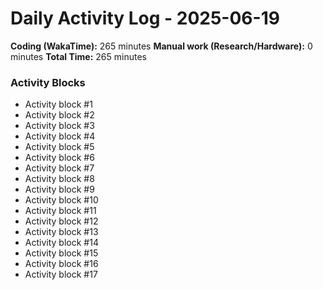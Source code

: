 # Daily Activity Log - 2025-06-19

**Coding (WakaTime):** 265 minutes
**Manual work (Research/Hardware):** 0 minutes
**Total Time:** 265 minutes

### Activity Blocks
- Activity block #1
- Activity block #2
- Activity block #3
- Activity block #4
- Activity block #5
- Activity block #6
- Activity block #7
- Activity block #8
- Activity block #9
- Activity block #10
- Activity block #11
- Activity block #12
- Activity block #13
- Activity block #14
- Activity block #15
- Activity block #16
- Activity block #17

